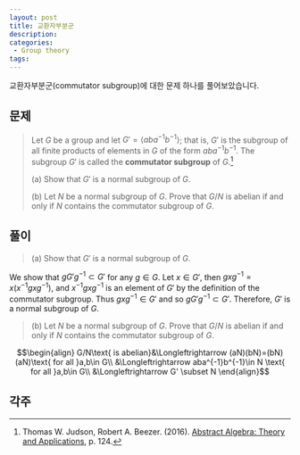 ```yaml
---
layout: post
title: 교환자부분군
description:
categories:
 - Group theory
tags:
---
```


교환자부분군(commutator subgroup)에 대한 문제 하나를 풀어보았습니다.

## 문제
> Let $G$ be a group and let $G'=\langle aba^{-1}b^{-1}\rangle$; that is, $G'$ is the subgroup of all finite products of elements in $G$ of the form $aba^{-1}b^{-1}$. The subgroup $G'$ is called the **commutator subgroup** of $G$.[^1]
> 
> (a) Show that $G'$ is a normal subgroup of $G$.
>
> (b) Let $N$ be a normal subgroup of $G$. Prove that $G/N$ is abelian if and only if $N$ contains the commutator subgroup of $G$.

## 풀이
> (a) Show that $G'$ is a normal subgroup of $G$.

We show that $gG'g^{-1} \subset G'$ for any $g\in G$. Let $x\in G'$, then $gxg^{-1}=x(x^{-1}gxg^{-1})$, and $x^{-1}gxg^{-1}$ is an element of $G'$ by the definition of the commutator subgroup. Thus $gxg^{-1}\in G'$ and so $gG'g^{-1}\subset G'$. Therefore, $G'$ is a normal subgroup of $G$.

> (b) Let $N$ be a normal subgroup of $G$. Prove that $G/N$ is abelian if and only if $N$ contains the commutator subgroup of $G$.

$$\begin{align}
G/N\text{ is abelian}&\Longleftrightarrow (aN)(bN)=(bN)(aN)\text{ for all }a,b\in G\\
&\Longleftrightarrow aba^{-1}b^{-1}\in N \text{ for all }a,b\in G\\
&\Longleftrightarrow G' \subset N
\end{align}$$

## 각주
[^1]: Thomas W. Judson, Robert A. Beezer. (2016). [Abstract Algebra: Theory and Applications](http://abstract.pugetsound.edu/), p. 124.
